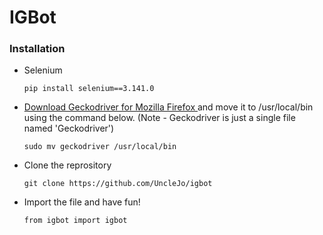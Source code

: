 # IGBot

### Installation
* Selenium
  ```
  pip install selenium==3.141.0
  ```
* [Download Geckodriver for Mozilla Firefox ](https://github.com/mozilla/geckodriver/releases)and move it to /usr/local/bin using the command below. (Note - Geckodriver is just a single file named 'Geckodriver')
  ```
  sudo mv geckodriver /usr/local/bin
  ```
* Clone the reprository
  ```
  git clone https://github.com/UncleJo/igbot
  ```
* Import the file and have fun!
  ```
  from igbot import igbot
  ```

